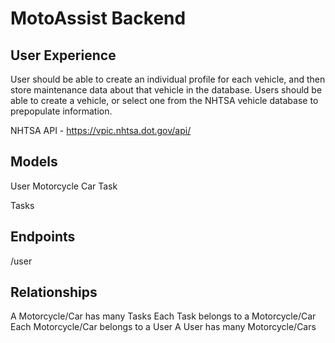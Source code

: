 # MotoAssist Backend

## User Experience
User should be able to create an individual profile for each vehicle, and then store maintenance data about that vehicle in the database. Users should be able to create a vehicle, or select one from the NHTSA vehicle database to prepopulate information. 

NHTSA API - https://vpic.nhtsa.dot.gov/api/

## Models
User
Motorcycle
Car
Task

Tasks


## Endpoints
/user


## Relationships
A Motorcycle/Car has many Tasks
Each Task belongs to a Motorcycle/Car
Each Motorcycle/Car belongs to a User
A User has many Motorcycle/Cars